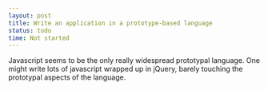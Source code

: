 ```yaml
---
layout: post
title: Write an application in a prototype-based language
status: todo
time: Not started
---
```


Javascript seems to be the only really widespread prototypal language. One might write lots of javascript wrapped up in jQuery, barely touching the prototypal aspects of the language.
